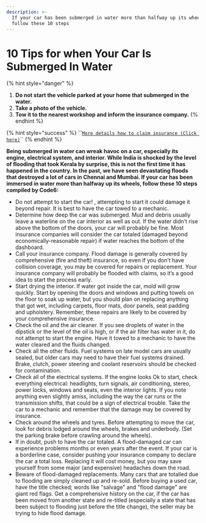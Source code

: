 ```yaml
---
description: >-
  If your car has been submerged in water more than halfway up its wheels,
  follow these 10 steps
---
```


# 10 Tips for when Your Car Is Submerged In Water

{% hint style="danger" %}
1. **Do not start the vehicle parked at your home that submerged in the water.** 
2. **Take a photo of the vehicle.** 
3. **Tow it to the nearest workshop and inform the insurance company.** 
{% endhint %}

{% hint style="success" %}
**\`\`**[`More details how to claim insurance (Click here)`](https://thenewsminute.com/article/take-photo-vehicle-submerged-kerala-flood-tow-workshop-say-insurance-cos-86919)\`\`
{% endhint %}

**Being submerged in water can wreak havoc on a car, especially its engine, electrical system, and interior. While India is shocked by the level of flooding that took Kerala by surprise, this is not the first time it has happened in the country. In the past, we have seen devastating floods that destroyed a lot of cars in Chennai and Mumbai. If your car has been immersed in water more than halfway up its wheels, follow these 10 steps compiled by Code6:**

* Do not attempt to start the car! , attempting to start it could damage it beyond repair. It is best to have the car towed to a mechanic.
* Determine how deep the car was submerged. Mud and debris usually leave a waterline on the car interior as well as out. If the water didn’t rise above the bottom of the doors, your car will probably be fine. Most insurance companies will consider the car totaled \(damaged beyond economically-reasonable repair\) if water reaches the bottom of the dashboard.
* Call your insurance company. Flood damage is generally covered by comprehensive \(fire and theft\) insurance, so even if you don’t have collision coverage, you may be covered for repairs or replacement. Your insurance company will probably be flooded with claims, so it’s a good idea to start the process early.
* Start drying the interior. If water got inside the car, mold will grow quickly. Start by opening the doors and windows and putting towels on the floor to soak up water, but you should plan on replacing anything that got wet, including carpets, floor mats, door panels, seat padding and upholstery. Remember, these repairs are likely to be covered by your comprehensive insurance.
* Check the oil and the air cleaner. If you see droplets of water in the dipstick or the level of the oil is high, or if the air filter has water in it, do not attempt to start the engine. Have it towed to a mechanic to have the water cleared and the fluids changed.
* Check all the other fluids. Fuel systems on late model cars are usually sealed, but older cars may need to have their fuel systems drained. Brake, clutch, power steering and coolant reservoirs should be checked for contamination.
* Check all of the electrical systems. If the engine looks Ok to start, check everything electrical: headlights, turn signals, air conditioning, stereo, power locks, windows and seats, even the interior lights. If you note anything even slightly amiss, including the way the car runs or the transmission shifts, that could be a sign of electrical trouble. Take the car to a mechanic and remember that the damage may be covered by insurance.
* Check around the wheels and tyres. Before attempting to move the car, look for debris lodged around the wheels, brakes and underbody. \(Set the parking brake before crawling around the wheels\).
* If in doubt, push to have the car totaled. A flood-damaged car can experience problems months or even years after the event. If your car is a borderline case, consider pushing your insurance company to declare the car a total loss. Replacing it will cost money, but you may save yourself from some major \(and expensive\) headaches down the road.
* Beware of flood-damaged replacements. Many cars that are totalled due to flooding are simply cleaned up and re-sold. Before buying a used car, have the title checked; words like "salvage" and "flood damage" are giant red flags. Get a comprehensive history on the car, if the car has been moved from another state and re-titled \(especially a state that has been subject to flooding just before the title change\), the seller may be trying to hide flood damage.  

